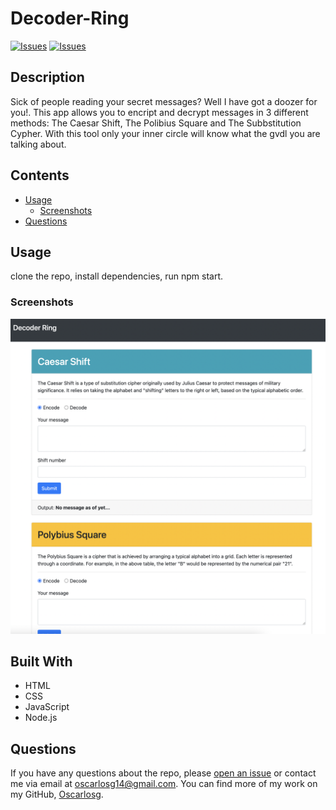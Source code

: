 # Decoder-Ring
[![Issues](https://img.shields.io/github/issues/Oscarlosg/Decoder-Ring)](https://github.com/Oscarlosg/Decoder-Ring/issues) [![Issues](https://img.shields.io/github/contributors/Oscarlosg/Decoder-Ring)](https://github.com/Oscarlosg/Decoder-Ring/graphs/contributors) 
## Description
Sick of people reading your secret messages? Well I have got a doozer for you!. This app allows you to encript and decrypt messages in 3 different methods: The Caesar Shift, The Polibius Square and The Subbstitution Cypher. With this tool only your inner circle will know what the gvdl you are talking about.
## Contents
* [Usage](#usage)
   * [Screenshots](#screenshots)
* [Questions](#questions)

## Usage
clone the repo, install dependencies, run npm start. 
  
### Screenshots
![main screenshot](assets/decoder-ring.png)


## Built With

* HTML
* CSS
* JavaScript
* Node.js
  
## Questions
If you have any questions about the repo, please [open an issue](https://github.com/Oscarlosg/Decoder-Ring/issues) or contact me via email at oscarlosg14@gmail.com. You can find more of my work on my GitHub, [Oscarlosg](https://github.com/Oscarlosg/).
  

  

